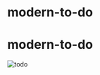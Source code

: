 # modern-to-do
# modern-to-do
![todo](https://github.com/user-attachments/assets/8a8073cc-0a96-4b81-a5b5-a5354ee3aa8e)
